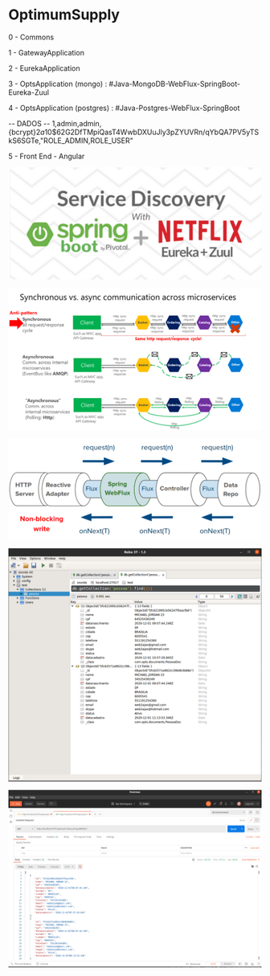 # OptimumSupply

0 - Commons

1 - GatewayApplication

2 - EurekaApplication

3 - OptsApplication (mongo)  : #Java-MongoDB-WebFlux-SpringBoot-Eureka-Zuul

4 - OptsApplication (postgres) : #Java-Postgres-WebFlux-SpringBoot

 -- DADOS
    -- 1,admin,admin,{bcrypt}$2a$10$62G2DfTMpiQasT4WwbDXUuJly3pZYUVRn/qYbQA7PV5yTSkS6SGTe,"ROLE_ADMIN,ROLE_USER"

5 - Front End - Angular
    
![](./img/x.png)

![](./img/0.png)

![](./img/00.png)

![](./img/1.png)

![](./img/2.png)
